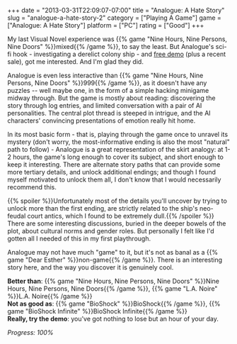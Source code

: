 +++
date = "2013-03-31T22:09:07-07:00"
title = "Analogue: A Hate Story"
slug = "analogue-a-hate-story-2"
category = ["Playing A Game"]
game = ["Analogue: A Hate Story"]
platform = ["PC"]
rating = ["Good"]
+++

My last Visual Novel experience was {{% game "Nine Hours, Nine Persons, Nine Doors" %}}mixed{{% /game %}}, to say the least.  But Analogue's sci-fi hook - investigating a derelict colony ship - and <a href="http://store.steampowered.com/app/209370/">free demo</a> (plus a recent sale), got me interested.  And I'm glad they did.

Analogue is even less interactive than {{% game "Nine Hours, Nine Persons, Nine Doors" %}}999{{% /game %}}, as it doesn't have any puzzles -- well maybe one, in the form of a simple hacking minigame midway through.  But the game is mostly about reading: discovering the story through log entries, and limited conversation with a pair of AI personalities.  The central plot thread is steeped in intrigue, and the AI characters' convincing presentations of emotion really hit home.

In its most basic form - that is, playing through the game once to unravel its mystery (don't worry, the most-informative ending is also the most "natural" path to follow) - Analogue is a great representation of the skirt analogy: at 1-2 hours, the game's long enough to cover its subject, and short enough to keep it interesting.  There are alternate story paths that can provide some more tertiary details, and unlock additional endings; and though I found myself motivated to unlock them all, I don't know that I would necessarily recommend this.

{{% spoiler %}}Unfortunately most of the details you'll uncover by trying to unlock more than the first ending, are strictly related to the ship's neo-feudal court antics, which I found to be extremely dull.{{% /spoiler %}}  There are some interesting discussions, buried in the deeper bowels of the plot, about cultural norms and gender roles.  But personally I felt like I'd gotten all I needed of this in my first playthrough.

Analogue may not have much "game" to it, but it's not as banal as a {{% game "Dear Esther" %}}non-game{{% /game %}}.  There is an interesting story here, and the way you discover it is genuinely cool.

<b>Better than</b>: {{% game "Nine Hours, Nine Persons, Nine Doors" %}}Nine Hours, Nine Persons, Nine Doors{{% /game %}}, {{% game "L.A. Noire" %}}L.A. Noire{{% /game %}}  
<b>Not as good as</b>: {{% game "BioShock" %}}BioShock{{% /game %}}, {{% game "BioShock Infinite" %}}BioShock Infinite{{% /game %}}  
<b>Really, try the demo</b>: you've got nothing to lose but an hour of your day.

<i>Progress: 100%</i>